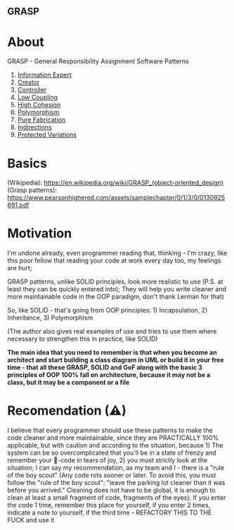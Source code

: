 ## GRASP

# About
GRASP - General Responsibility Assignment Software Patterns

1) [Information Expert](docs/INFORMATION-EXPERT.md)
2) [Creator](docs/CREATOR.md)
3) [Controller](docs/CONTROLLER.md)
4) [Low Coupling](docs/LOW-COUPLING.md)
5) [High Cohesion](docs/HIGH-COHESION.md)
6) [Polymorphism](docs/POLYMORPHISM.md)
7) [Pure Fabrication](docs/PURE-FABRICATION.md)
8) [Indirections](docs/INDIRECTIONS.md)
9) [Protected Variations](docs/PROTECTED-VARIATIONS.md)

# Basics
(Wikipedia): https://en.wikipedia.org/wiki/GRASP_(object-oriented_design)
(Grasp patterns): https://www.pearsonhighered.com/assets/samplechapter/0/1/3/0/0130925691.pdf

# Motivation
I'm undone already, even programmer reading that, thinking - I'm crazy, like this poor fellow that reading your code at work every day too, my feelings are hurt;

GRASP patterns, unlike SOLID principles, look more realistic to use (P.S. at least they can be quickly entered into); They will help you write cleaner and more maintainable code in the OOP paradigm, don't thank Lerman for that)

So, like SOLID - that's going from OOP principles: 1) Incapsulation, 2) Inheritance, 3) Polymorphism

(The author also gives real examples of use and tries to use them where necessary to strengthen this in practice, like SOLID)

**The main idea that you need to remember is that when you become an architect and start building a class diagram in UML or build it in your free time - that all these GRASP, SOLID and GoF along with the basic 3 principles of OOP 100% fall on architecture, because it may not be a class, but it may be a component or a file**

# Recomendation (⚠)
I believe that every programmer should use these patterns to make the code cleaner and more maintainable, since they are PRACTICALLY 100% applicable, but with caution and according to the situation, because 1) The system can be so overcomplicated that you'll be in a state of frenzy and remember your 💩-code in tears of joy, 2) you must strictly look at the situation; I can say my recommendation, as my team and I - there is a "rule of the boy scout" (Any code rots sooner or later. To avoid this, you must follow the "rule of the boy scout": "leave the parking lot cleaner than it was before you arrived." Cleaning does not have to be global, it is enough to clean at least a small fragment of code, fragments of the eyes); If you enter the code 1 time, remember this place for yourself, if you enter 2 times, indicate a note to yourself, if the third time - REFACTORY THIS TO THE FUCK and use it